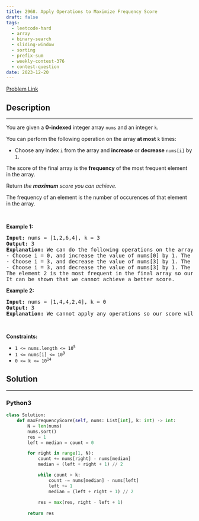 ```yaml
---
title: 2968. Apply Operations to Maximize Frequency Score
draft: false
tags: 
  - leetcode-hard
  - array
  - binary-search
  - sliding-window
  - sorting
  - prefix-sum
  - weekly-contest-376
  - contest-question
date: 2023-12-20
---
```


[Problem Link](https://leetcode.com/problems/apply-operations-to-maximize-frequency-score/)

## Description

---
<p>You are given a <strong>0-indexed</strong> integer array <code>nums</code> and an integer <code>k</code>.</p>

<p>You can perform the following operation on the array <strong>at most</strong> <code>k</code> times:</p>

<ul>
	<li>Choose any index <code>i</code> from the array and <strong>increase</strong> or <strong>decrease</strong> <code>nums[i]</code> by <code>1</code>.</li>
</ul>

<p>The score of the final array is the <strong>frequency</strong> of the most frequent element in the array.</p>

<p>Return <em>the <strong>maximum</strong> score you can achieve</em>.</p>

<p>The frequency of an element is the number of occurences of that element in the array.</p>

<p>&nbsp;</p>
<p><strong class="example">Example 1:</strong></p>

<pre>
<strong>Input:</strong> nums = [1,2,6,4], k = 3
<strong>Output:</strong> 3
<strong>Explanation:</strong> We can do the following operations on the array:
- Choose i = 0, and increase the value of nums[0] by 1. The resulting array is [2,2,6,4].
- Choose i = 3, and decrease the value of nums[3] by 1. The resulting array is [2,2,6,3].
- Choose i = 3, and decrease the value of nums[3] by 1. The resulting array is [2,2,6,2].
The element 2 is the most frequent in the final array so our score is 3.
It can be shown that we cannot achieve a better score.
</pre>

<p><strong class="example">Example 2:</strong></p>

<pre>
<strong>Input:</strong> nums = [1,4,4,2,4], k = 0
<strong>Output:</strong> 3
<strong>Explanation:</strong> We cannot apply any operations so our score will be the frequency of the most frequent element in the original array, which is 3.
</pre>

<p>&nbsp;</p>
<p><strong>Constraints:</strong></p>

<ul>
	<li><code>1 &lt;= nums.length &lt;= 10<sup>5</sup></code></li>
	<li><code>1 &lt;= nums[i] &lt;= 10<sup>9</sup></code></li>
	<li><code>0 &lt;= k &lt;= 10<sup>14</sup></code></li>
</ul>


## Solution

---
### Python3
``` py title='apply-operations-to-maximize-frequency-score'
class Solution:
    def maxFrequencyScore(self, nums: List[int], k: int) -> int:
        N = len(nums)
        nums.sort()
        res = 1
        left = median = count = 0

        for right in range(1, N):
            count += nums[right] - nums[median]
            median = (left + right + 1) // 2

            while count > k:
                count -= nums[median] - nums[left]
                left += 1
                median = (left + right + 1) // 2
            
            res = max(res, right - left + 1)
        
        return res
```

